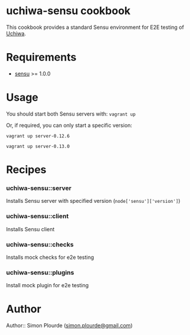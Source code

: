 # uchiwa-sensu cookbook

This cookbook provides a standard Sensu environment for E2E testing of [Uchiwa](https://github.com/palourde/uchiwa).

# Requirements

* [sensu](https://github.com/sensu/sensu-chef) >= 1.0.0

# Usage

You should start both Sensu servers with: `vagrant up`

Or, if required, you can only start a specific version:
```
vagrant up server-0.12.6

vagrant up server-0.13.0

```

# Recipes

### uchiwa-sensu::server

Installs Sensu server with specified version (`node['sensu']['version']`)

### uchiwa-sensu::client

Installs Sensu client

### uchiwa-sensu::checks

Installs mock checks for e2e testing

### uchiwa-sensu::plugins

Install mock plugin for e2e testing

# Author

Author:: Simon Plourde (<simon.plourde@gmail.com>)
